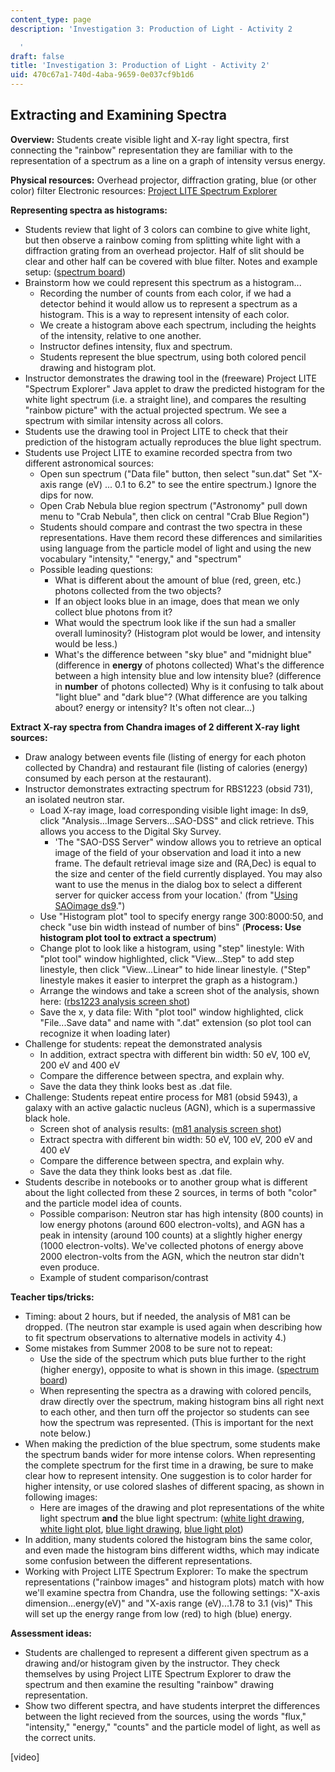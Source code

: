 ```yaml
---
content_type: page
description: 'Investigation 3: Production of Light - Activity 2

  '
draft: false
title: 'Investigation 3: Production of Light - Activity 2'
uid: 470c67a1-740d-4aba-9659-0e037cf9b1d6
---
```

## **Extracting and Examining Spectra**

**Overview:** Students create visible light and X-ray light spectra, first connecting the "rainbow" representation they are familiar with to the representation of a spectrum as a line on a graph of intensity versus energy.

**Physical resources:** Overhead projector, diffraction grating, blue (or other color) filter Electronic resources: [Project LITE Spectrum Explorer](http://lite.bu.edu/spex/v2/index.html)

**Representing spectra as histograms:**

- Students review that light of 3 colors can combine to give white light, but then observe a rainbow coming from splitting white light with a diffraction grating from an overhead projector. Half of slit should be clear and other half can be covered with blue filter. Notes and example setup: ([spectrum board](https://old.ocw.mit.edu/high-school/physics/chandra-astrophysics-institute/investigation-3-production-of-light/image-gallery-3/MITHFH_chandra_inv3_spect.jpg))
- Brainstorm how we could represent this spectrum as a histogram... 
    - Recording the number of counts from each color, if we had a detector behind it would allow us to represent a spectrum as a histogram. This is a way to represent intensity of each color.
    - We create a histogram above each spectrum, including the heights of the intensity, relative to one another.
    - Instructor defines intensity, flux and spectrum.
    - Students represent the blue spectrum, using both colored pencil drawing and histogram plot.
- Instructor demonstrates the drawing tool in the (freeware) Project LITE "Spectrum Explorer" Java applet to draw the predicted histogram for the white light spectrum (i.e. a straight line), and compares the resulting "rainbow picture" with the actual projected spectrum. We see a spectrum with similar intensity across all colors.
- Students use the drawing tool in Project LITE to check that their prediction of the histogram actually reproduces the blue light spectrum.
- Students use Project LITE to examine recorded spectra from two different astronomical sources: 
    - Open sun spectrum ("Data file" button, then select "sun.dat" Set "X-axis range (eV) ... 0.1 to 6.2" to see the entire spectrum.) Ignore the dips for now.
    - Open Crab Nebula blue region spectrum ("Astronomy" pull down menu to "Crab Nebula", then click on central "Crab Blue Region")
    - Students should compare and contrast the two spectra in these representations. Have them record these differences and similarities using language from the particle model of light and using the new vocabulary "intensity," "energy," and "spectrum"
    - Possible leading questions: 
        - What is different about the amount of blue (red, green, etc.) photons collected from the two objects?
        - If an object looks blue in an image, does that mean we only collect blue photons from it?
        - What would the spectrum look like if the sun had a smaller overall luminosity? (Histogram plot would be lower, and intensity would be less.)
        - What's the difference between "sky blue" and "midnight blue" (difference in **energy** of photons collected) What's the difference between a high intensity blue and low intensity blue? (difference in **number** of photons collected) Why is it confusing to talk about "light blue" and "dark blue"? (What difference are you talking about? energy or intensity? It's often not clear...)

**Extract X-ray spectra from Chandra images of 2 different X-ray light sources:**

- Draw analogy between events file (listing of energy for each photon collected by Chandra) and restaurant file (listing of calories (energy) consumed by each person at the restaurant).
- Instructor demonstrates extracting spectrum for RBS1223 (obsid 731), an isolated neutron star. 
    - Load X-ray image, load corresponding visible light image: In ds9, click "Analysis...Image Servers...SAO-DSS" and click retrieve. This allows you access to the Digital Sky Survey. 
        - 'The "SAO-DSS Server" window allows you to retrieve an optical image of the field of your observation and load it into a new frame. The default retrieval image size and (RA,Dec) is equal to the size and center of the field currently displayed. You may also want to use the menus in the dialog box to select a different server for quicker access from your location.' (from "[Using SAOimage ds9](http://cxc.harvard.edu/ciao/threads/ds9/#img5).")
    - Use "Histogram plot" tool to specify energy range 300:8000:50, and check "use bin width instead of number of bins" (**Process: Use histogram plot tool to extract a spectrum**)
    - Change plot to look like a histogram, using "step" linestyle: With "plot tool" window highlighted, click "View...Step" to add step linestyle, then click "View...Linear" to hide linear linestyle. ("Step" linestyle makes it easier to interpret the graph as a histogram.)
    - Arrange the windows and take a screen shot of the analysis, shown here: ([rbs1223 analysis screen shot](https://old.ocw.mit.edu/high-school/physics/chandra-astrophysics-institute/investigation-3-production-of-light/image-gallery-3/MITHFH_chandra_inv3_rbsanal.jpg))
    - Save the x, y data file: With "plot tool" window highlighted, click "File...Save data" and name with ".dat" extension (so plot tool can recognize it when loading later)
- Challenge for students: repeat the demonstrated analysis 
    - In addition, extract spectra with different bin width: 50 eV, 100 eV, 200 eV and 400 eV
    - Compare the difference between spectra, and explain why.
    - Save the data they think looks best as .dat file.
- Challenge: Students repeat entire process for M81 (obsid 5943), a galaxy with an active galactic nucleus (AGN), which is a supermassive black hole. 
    - Screen shot of analysis results: ([m81 analysis screen shot](https://old.ocw.mit.edu/high-school/physics/chandra-astrophysics-institute/investigation-3-production-of-light/image-gallery-3/MITHFH_chandra_inv3_m81scr.jpg))
    - Extract spectra with different bin width: 50 eV, 100 eV, 200 eV and 400 eV
    - Compare the difference between spectra, and explain why.
    - Save the data they think looks best as .dat file.
- Students describe in notebooks or to another group what is different about the light collected from these 2 sources, in terms of both "color" and the particle model idea of counts. 
    - Possible comparison: Neutron star has high intensity (800 counts) in low energy photons (around 600 electron-volts), and AGN has a peak in intensity (around 100 counts) at a slightly higher energy (1000 electron-volts). We've collected photons of energy above 2000 electron-volts from the AGN, which the neutron star didn't even produce.
    - Example of student comparison/contrast

**Teacher tips/tricks:**

- Timing: about 2 hours, but if needed, the analysis of M81 can be dropped. (The neutron star example is used again when describing how to fit spectrum observations to alternative models in activity 4.)
- Some mistakes from Summer 2008 to be sure not to repeat: 
    - Use the side of the spectrum which puts blue further to the right (higher energy), opposite to what is shown in this image. ([spectrum board](https://old.ocw.mit.edu/high-school/physics/chandra-astrophysics-institute/investigation-3-production-of-light/image-gallery-3/MITHFH_chandra_inv3_spect.jpg))
    - When representing the spectra as a drawing with colored pencils, draw directly over the spectrum, making histogram bins all right next to each other, and then turn off the projector so students can see how the spectrum was represented. (This is important for the next note below.)
- When making the prediction of the blue spectrum, some students make the spectrum bands wider for more intense colors. When representing the complete spectrum for the first time in a drawing, be sure to make clear how to represent intensity. One suggestion is to color harder for higher intensity, or use colored slashes of different spacing, as shown in following images: 
    - Here are images of the drawing and plot representations of the white light spectrum **and** the blue light spectrum: ([white light drawing](https://old.ocw.mit.edu/high-school/physics/chandra-astrophysics-institute/investigation-3-production-of-light/image-gallery-3/MITHFH_chandra_inv3_whdraw.jpg), [white light plot](https://old.ocw.mit.edu/high-school/physics/chandra-astrophysics-institute/investigation-3-production-of-light/image-gallery-3/MITHFH_chandra_inv3_whplot.jpg), [blue light drawing](https://old.ocw.mit.edu/high-school/physics/chandra-astrophysics-institute/investigation-3-production-of-light/image-gallery-3/MITHFH_chandra_inv3_bldraw.jpg), [blue light plot](https://old.ocw.mit.edu/high-school/physics/chandra-astrophysics-institute/investigation-3-production-of-light/image-gallery-3/MITHFH_chandra_inv3_blplot.jpg))
- In addition, many students colored the histogram bins the same color, and even made the histogram bins different widths, which may indicate some confusion between the different representations.
- Working with Project LITE Spectrum Explorer: To make the spectrum representations ("rainbow images" and histogram plots) match with how we'll examine spectra from Chandra, use the following settings: "X-axis dimension...energy(eV)" and "X-axis range (eV)...1.78 to 3.1 (vis)" This will set up the energy range from low (red) to high (blue) energy.

**Assessment ideas:**

- Students are challenged to represent a different given spectrum as a drawing and/or histogram given by the instructor. They check themselves by using Project LITE Spectrum Explorer to draw the spectrum and then examine the resulting "rainbow" drawing representation.
- Show two different spectra, and have students interpret the differences between the light recieved from the sources, using the words "flux," "intensity," "energy," "counts" and the particle model of light, as well as the correct units.

\[video\]